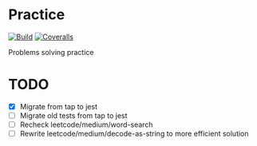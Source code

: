 # Practice

[![Build](https://img.shields.io/github/workflow/status/silentroach/practice/Test.svg)](https://github.com/silentroach/practice/actions?query=workflow%3ATest)
[![Coveralls](https://img.shields.io/coveralls/silentroach/practice.svg?label=coverage)](https://coveralls.io/r/silentroach/practice)

Problems solving practice

# TODO

- [x] Migrate from tap to jest
- [ ] Migrate old tests from tap to jest
- [ ] Recheck leetcode/medium/word-search
- [ ] Rewrite leetcode/medium/decode-as-string to more efficient solution
